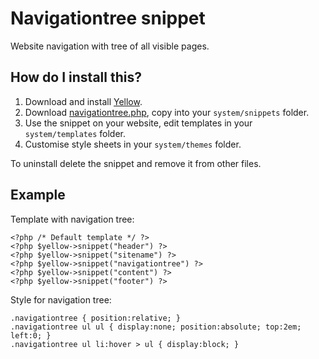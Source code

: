Navigationtree snippet
======================
Website navigation with tree of all visible pages.

How do I install this?
----------------------
1. Download and install [Yellow](https://github.com/datenstrom/yellow/).  
2. Download [navigationtree.php](navigationtree.php?raw=true), copy into your `system/snippets` folder.  
3. Use the snippet on your website, edit templates in your `system/templates` folder.
4. Customise style sheets in your `system/themes` folder.

To uninstall delete the snippet and remove it from other files.

Example
-------
Template with navigation tree:

    <?php /* Default template */ ?>
    <?php $yellow->snippet("header") ?>
    <?php $yellow->snippet("sitename") ?>
    <?php $yellow->snippet("navigationtree") ?>
    <?php $yellow->snippet("content") ?>
    <?php $yellow->snippet("footer") ?>

Style for navigation tree:

    .navigationtree { position:relative; }
    .navigationtree ul ul { display:none; position:absolute; top:2em; left:0; }
    .navigationtree ul li:hover > ul { display:block; }

